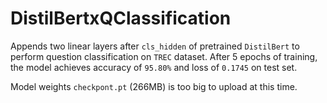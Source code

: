 # DistilBertxQClassification

Appends two linear layers after `cls_hidden` of pretrained `DistilBert` to perform question classification on `TREC` dataset. After 5 epochs of training, the model achieves accuracy of `95.80%` and loss of `0.1745` on test set.

Model weights `checkpont.pt` (266MB) is too big to upload at this time.
